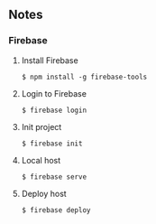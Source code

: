 ## Notes
### Firebase
1. Install Firebase
   ```
   $ npm install -g firebase-tools
   ```
2. Login to Firebase
   ```
   $ firebase login
   ```
3. Init project
   ```
   $ firebase init
   ```
4. Local host
   ```
   $ firebase serve
   ```
5. Deploy host
    ```
    $ firebase deploy
    ```